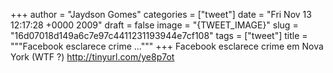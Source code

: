 
+++
author = "Jaydson Gomes"
categories = ["tweet"]
date = "Fri Nov 13 12:17:28 +0000 2009"
draft = false
image = "{TWEET_IMAGE}"
slug = "16d07018d149a6c7e97c4411231193944e7cf108"
tags = ["tweet"]
title = """Facebook esclarece crime ..."""
+++
Facebook esclarece crime em Nova York (WTF ?) http://tinyurl.com/ye8p7ot
